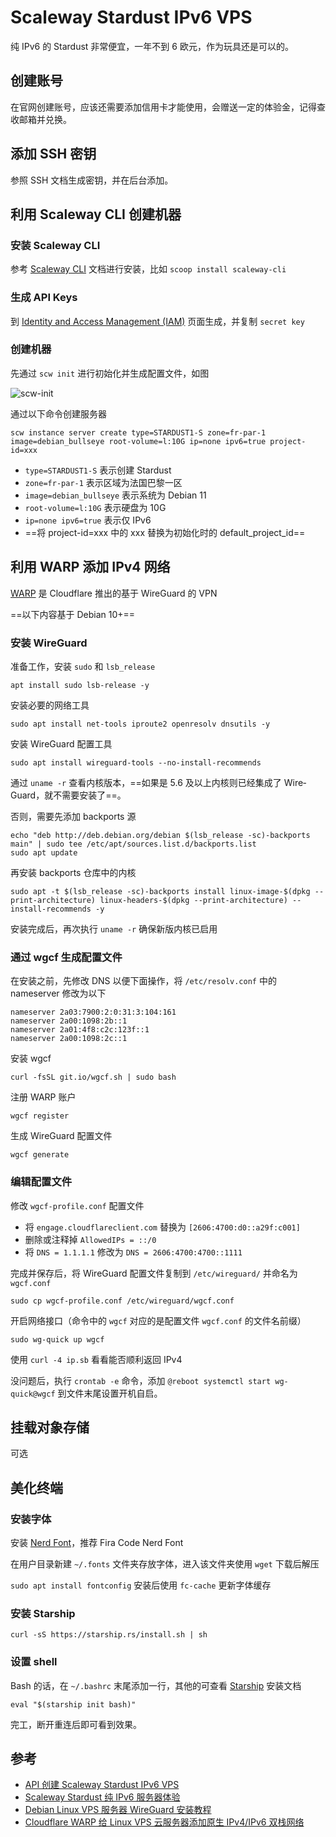 # Scaleway Stardust IPv6 VPS

纯 IPv6 的 Stardust 非常便宜，一年不到 6 欧元，作为玩具还是可以的。

## 创建账号

在官网创建账号，应该还需要添加信用卡才能使用，会赠送一定的体验金，记得查收邮箱并兑换。

## 添加 SSH 密钥

参照 SSH 文档生成密钥，并在后台添加。

## 利用 Scaleway CLI 创建机器

### 安装 Scaleway CLI

参考 [Scaleway CLI] 文档进行安装，比如 `scoop install scaleway-cli`

### 生成 API Keys

到 [Identity and Access Management (IAM)] 页面生成，并复制 `secret key`

### 创建机器

先通过 `scw init` 进行初始化并生成配置文件，如图

![scw-init](/wiki/images/2301/scw-init.png)

通过以下命令创建服务器

```shell
scw instance server create type=STARDUST1-S zone=fr-par-1 image=debian_bullseye root-volume=l:10G ip=none ipv6=true project-id=xxx
```

- `type=STARDUST1-S` 表示创建 Stardust
- `zone=fr-par-1` 表示区域为法国巴黎一区
- `image=debian_bullseye` 表示系统为 Debian 11
- `root-volume=l:10G` 表示硬盘为 10G
- `ip=none ipv6=true` 表示仅 IPv6
- ==将 project-id=xxx 中的 xxx 替换为初始化时的 default_project_id==

## 利用 WARP 添加 IPv4 网络

[WARP] 是 Cloudflare 推出的基于 WireGuard 的 VPN

==以下内容基于 Debian 10+==

### 安装 WireGuard

准备工作，安装 `sudo` 和 `lsb_release`

```shell
apt install sudo lsb-release -y
```

安装必要的网络工具

```shell
sudo apt install net-tools iproute2 openresolv dnsutils -y
```

安装 Wire­Guard 配置工具

```shell
sudo apt install wireguard-tools --no-install-recommends
```

通过 `uname -r` 查看内核版本，==如果是 5.6 及以上内核则已经集成了 Wire­Guard，就不需要安装了==。

否则，需要先添加 back­ports 源

```shell
echo "deb http://deb.debian.org/debian $(lsb_release -sc)-backports main" | sudo tee /etc/apt/sources.list.d/backports.list
sudo apt update
```

再安装 back­ports 仓库中的内核

```shell
sudo apt -t $(lsb_release -sc)-backports install linux-image-$(dpkg --print-architecture) linux-headers-$(dpkg --print-architecture) --install-recommends -y
```

安装完成后，再次执行 `uname -r` 确保新版内核已启用

### 通过 wgcf 生成配置文件

在安装之前，先修改 DNS 以便下面操作，将 `/etc/resolv.conf` 中的 nameserver 修改为以下

```text
nameserver 2a03:7900:2:0:31:3:104:161
nameserver 2a00:1098:2b::1
nameserver 2a01:4f8:c2c:123f::1
nameserver 2a00:1098:2c::1
```

安装 wgcf

```shell
curl -fsSL git.io/wgcf.sh | sudo bash
```

注册 WARP 账户

```shell
wgcf register
```

生成 Wire­Guard 配置文件

```shell
wgcf generate
```

### 编辑配置文件

修改 `wgcf-profile.conf` 配置文件

- 将 `engage.cloudflareclient.com` 替换为 `[2606:4700:d0::a29f:c001]`
- 删除或注释掉 `AllowedIPs = ::/0`
- 将 `DNS = 1.1.1.1` 修改为 `DNS = 2606:4700:4700::1111`

完成并保存后，将 Wire­Guard 配置文件复制到 `/etc/wireguard/` 并命名为 `wgcf.conf`

```shell
sudo cp wgcf-profile.conf /etc/wireguard/wgcf.conf
```

开启网络接口（命令中的 `wgcf` 对应的是配置文件 `wgcf.conf` 的文件名前缀）

```shell
sudo wg-quick up wgcf
```

使用 `curl -4 ip.sb` 看看能否顺利返回 IPv4

没问题后，执行 `crontab -e` 命令，添加 `@reboot systemctl start wg-quick@wgcf` 到文件末尾设置开机自启。

## 挂载对象存储

可选

## 美化终端

### 安装字体

安装 [Nerd Font]，推荐 Fira Code Nerd Font

在用户目录新建 `~/.fonts` 文件夹存放字体，进入该文件夹使用 `wget` 下载后解压

`sudo apt install fontconfig` 安装后使用 `fc-cache` 更新字体缓存

### 安装 Starship

```shell
curl -sS https://starship.rs/install.sh | sh
```

### 设置 shell

Bash 的话，在 `~/.bashrc` 末尾添加一行，其他的可查看 [Starship] 安装文档

```shell
eval "$(starship init bash)"
```

完工，断开重连后即可看到效果。

## 参考

- [API 创建 Scaleway Stardust IPv6 VPS]
- [Scaleway Stardust 纯 IPv6 服务器体验]
- [Debian Linux VPS 服务器 WireGuard 安装教程]
- [Cloudflare WARP 给 Linux VPS 云服务器添加原生 IPv4/IPv6 双栈网络]

[Scaleway CLI]: https://github.com/scaleway/scaleway-cli
[API 创建 Scaleway Stardust IPv6 VPS]: https://www.uionm.com/2022/11/945/
[Scaleway Stardust 纯 IPv6 服务器体验]: https://aoyouer.com/posts/scaleway-ipv6only-server/
[Debian Linux VPS 服务器 WireGuard 安装教程]: https://p3terx.com/archives/debian-linux-vps-server-wireguard-installation-tutorial.html
[Cloudflare WARP 给 Linux VPS 云服务器添加原生 IPv4/IPv6 双栈网络]: https://p3terx.com/archives/use-cloudflare-warp-to-add-extra-ipv4-or-ipv6-network-support-to-vps-servers-for-free.html
[Identity and Access Management (IAM)]: https://console.scaleway.com/iam/api-keys
[WARP]: https://blog.cloudflare.com/1111-warp-better-vpn/
[Nerd Font]: https://www.nerdfonts.com/
[Starship]: https://starship.rs/
